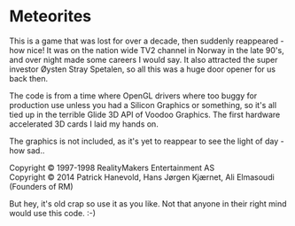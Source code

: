 # Meteorites

This is a game that was lost for over a decade, then suddenly reappeared - how nice!
It was on the nation wide TV2 channel in Norway in the late 90's, and over night made some careers I would say.
It also attracted the super investor Øysten Stray Spetalen, so all this was a huge door opener for us back then.

The code is from a time where OpenGL drivers where too buggy for production use unless you had a Silicon Graphics or something,
so it's all tied up in the terrible Glide 3D API of Voodoo Graphics. The first hardware accelerated 3D cards I laid my hands on.

The graphics is not included, as it's yet to reappear to see the light of day - how sad..

Copyright © 1997-1998 RealityMakers Entertainment AS  
Copyright © 2014 Patrick Hanevold, Hans Jørgen Kjærnet, Ali Elmasoudi (Founders of RM)

But hey, it's old crap so use it as you like.
Not that anyone in their right mind would use this code. :-)
